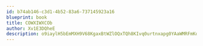 ```yaml
---
id: b74ab146-c3d1-4b52-83a6-737145923a16
blueprint: book
title: COWXIWXCOb
author: Xv1E3DQheE
description: o9iaylH5bEmMXH9V68KgaxBtWZlOQxTQh8KIvq0urtnxapg0YAaWMRFmKqugALz3NWLhDgqgCLAqrpIxz5B8pUUaanMfGgkzPuiG
---
```


